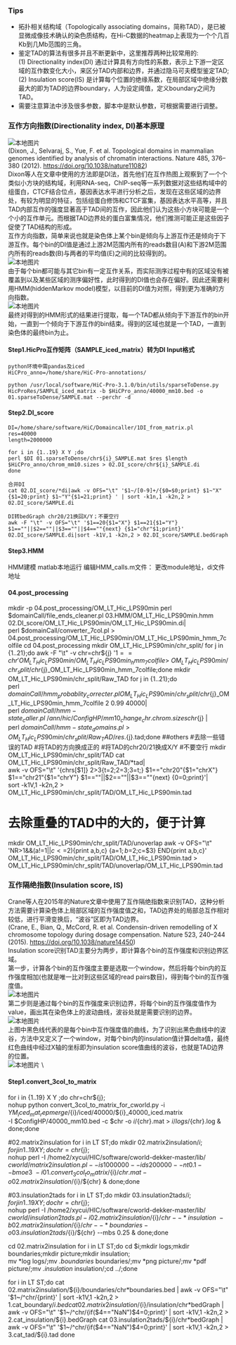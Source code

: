 ### Tips
+ 拓扑相关结构域（Topologically associating domains，简称TAD），是已被显微成像技术确认的染色质结构，在Hi-C数据的heatmap上表现为一个个几百Kb到几Mb范围的三角。
+ 鉴定TAD的算法有很多并且不断更新中，这里推荐两种比较常用的:\
(1) Directionality index(DI) 通过计算具有方向性的系数，表示上下游一定区域的互作数变化大小，来区分TAD内部和边界，并通过隐马可夫模型鉴定TAD;   \
(2) Insulation score(IS) 是计算每个位置的绝缘系数，在局部区域中绝缘分数最大的即为TAD的边界boundary，人为设定阈值，定义boundary之间为TAD。
+ 需要注意算法中涉及很多参数，脚本中是默认参数，可根据需要进行调整。

### 互作方向指数(Directionality index, DI)基本原理
![本地图片](./pics/DI-1.png) \
(Dixon, J., Selvaraj, S., Yue, F. et al. Topological domains in mammalian genomes identified by analysis of chromatin interactions. Nature 485, 376–380 (2012). https://doi.org/10.1038/nature11082)\
Dixon等人在文章中使用的方法即是DI法，首先他们在互作热图上观察到了一个个类似小方块的结构域，利用RNA-seq，ChIP-seq等一系列数据对这些结构域中的组蛋白，CTCF结合位点，基因表达水平进行分析之后，发现在这些区域的边界处，有较为明显的特征，包括组蛋白修饰和CTCF富集，基因表达水平高等，并且TAD内部互作的强度显著高于TAD间的互作，因此他们认为这些小方块可能是一个个小的互作单元。而根据TAD边界处的蛋白富集情况，他们推测可能正是这些因子促使了TAD结构的形成。\
互作方向指数，简单来说也就是染色体上某个bin是倾向与上游互作还是倾向于下游互作。每个bin的DI值是通过上游2M范围内所有的reads数目(A)和下游2M范围内所有的reads数(B)与两者的平均值(E)之间的比较得到的。\
![本地图片](./pics/DI-Func.png) \
由于每个bin都可能与其它bin有一定互作关系，而实际测序过程中有的区域没有被覆盖到以及某些区域的测序偏好性，此时得到的DI值也会存在偏好。因此还需要利用HMM(hiddenMarkov model)模型，以目前的DI值为对照，得到更为准确的方向指数。\
![本地图片](./pics/DI-2.png) \
最终对得到的HMM形式的结果进行提取，每一个TAD都从倾向于下游互作的bin开始，一直到一个倾向于下游互作的bin结束。得到的区域也就是一个TAD，一直到染色体的最终bin为止。
#### Step1.HicPro互作矩阵（SAMPLE_iced_matrix）转为DI Input格式
~~~
python环境中需pandas及iced
HiCPro_anno=/home/share/HiC-Pro-annotations/

python /usr/local/software/HiC-Pro-3.1.0/bin/utils/sparseToDense.py HicProRes/SAMPLE_iced_matrix -b $HiCPro_anno/40000_mm10.bed -o 01.sparseToDense/SAMPLE.mat --perchr -d
~~~
#### Step2.DI_score
~~~
DI=/home/share/software/HiC/Domaincaller/1DI_from_matrix.pl
res=40000
length=2000000

for i in {1..19} X Y ;do 
perl $DI 01.sparseToDense/chr${i}_SAMPLE.mat $res $length $HiCPro_anno/chrom_mm10.sizes > 02.DI_score/chr${i}_SAMPLE.di 
done

合并DI
cat 02.DI_score/*di|awk -v OFS="\t" '$1~/[0-9]+/{$0=$0;print} $1~"X"{$1=20;print} $1~"Y"{$1=21;print} ' | sort -k1n,1 -k2n,2 > 02.DI_score/SAMPLE.di

DI转bedGraph chr20/21换回X/Y；不要空行
awk -F "\t" -v OFS="\t" '$1==20{$1="X"} $1==21{$1="Y"} $1==""||$2==""||$3==""||$4==""{next} {$1="chr"$1;print}' 
02.DI_score/SAMPLE.di|sort -k1V,1 -k2n,2 > 02.DI_score/SAMPLE.bedGraph
~~~
#### Step3.HMM
HMM建模 matlab本地运行
编辑HMM_calls.m文件：
更改module地址，di文件地址
#### 04.post_processing
mkdir -p 04.post_processing/OM_LT_Hic_LPS90min
perl $domainCall/file_ends_cleaner.pl 03.HMM/OM_LT_Hic_LPS90min.hmm 02.DI_score/OM_LT_Hic_LPS90min/OM_LT_Hic_LPS90min.di| \
perl $domainCall/converter_7col.pl > 04.post_processing/OM_LT_Hic_LPS90min/OM_LT_Hic_LPS90min_hmm_7colfile
cd 04.post_processing
mkdir OM_LT_Hic_LPS90min/chr_split/
for j in {1..21};do awk -F "\t" -v chr=chr${j} '$1==chr' OM_LT_Hic_LPS90min/OM_LT_Hic_LPS90min_hmm_7colfile > \
OM_LT_Hic_LPS90min/chr_split/chr${j}_OM_LT_Hic_LPS90min_hmm_7colfile;done
mkdir OM_LT_Hic_LPS90min/chr_split/Raw_TAD
for j in {1..21};do \
perl $domainCall/hmm_probablity_correcter.pl OM_LT_Hic_LPS90min/chr_split/chr${j}_OM_LT_Hic_LPS90min_hmm_7colfile 2 0.99 40000| \
perl $domainCall/hmm-state_caller.pl ~/ann/hic/ConfigHP/mm10_change_chr.chrom.sizes chr${j} |\
perl $domainCall/hmm-state_domains.pl > OM_LT_Hic_LPS90min/chr_split/Raw_TAD/res.${j}.tad;done
##others
#去除一些错误的TAD
#将TAD的方向换成正的 #将TAD的chr20/21换成X/Y #不要空行
mkdir OM_LT_Hic_LPS90min/chr_split/TAD
cat OM_LT_Hic_LPS90min/chr_split/Raw_TAD/*tad| \
awk -v OFS="\t" '{chrs[$1]} $2>$3{t=$2;$2=$3;$3=t;} $1=="chr20"{$1="chrX"} $1=="chr21"{$1="chrY"} $1==""||$2==""||$3==""{next} {$0=$0;print}'| \
sort -k1V,1 -k2n,2 > OM_LT_Hic_LPS90min/chr_split/TAD/OM_LT_Hic_LPS90min.tad
# 去除重叠的TAD中的大的，便于计算
mkdir OM_LT_Hic_LPS90min/chr_split/TAD/unoverlap
awk -v OFS="\t" 'NR>1&&(a!=$1||c<=$2){print a,b,c} {a=$1;b=$2;c=$3} END{print a,b,c}' \
OM_LT_Hic_LPS90min/chr_split/TAD/OM_LT_Hic_LPS90min.tad > OM_LT_Hic_LPS90min/chr_split/TAD/unoverlap/OM_LT_Hic_LPS90min.tad




### 互作隔绝指数(Insulation score, IS)
Crane等人在2015年的Nature文章中使用了互作隔绝指数来识别TAD，这种分析方法需要计算染色体上局部区域的互作强度值之和，TAD边界处的局部总互作相对较低，进行平滑变换后，“波谷”区即为TAD边界。\
(Crane, E., Bian, Q., McCord, R. et al. Condensin-driven remodelling of X chromosome topology during dosage compensation. Nature 523, 240–244 (2015). https://doi.org/10.1038/nature14450)\
Insulation score识别TAD主要分为两步，即计算各个bin的互作强度和识别边界区域。\
第一步，计算各个bin的互作强度主要是选取一个window，然后将每个bin内的互作强度相加(也就是唯一比对到这些区域的read pairs数目)，得到每个bin的互作强度值。\
![本地图片](./pics/IS-1.png) \
第二步则是通过每个bin的互作强度来识别边界，将每个bin的互作强度值作为value，画出其在染色体上的波动曲线，波谷处就是需要识别的边界。\
![本地图片](./pics/IS-2.png) \
上图中黑色线代表的是每个bin中互作强度值的曲线，为了识别出黑色曲线中的波谷，方法中又定义了一个window，对每个bin内的insulation值计算delta值，最终红色曲线中经过X轴的坐标即为insulation score值曲线的波谷，也就是TAD边界的位置。\
![本地图片](./pics/IS-3.png) \
#### Step1.convert_3col_to_matrix
for i in {1..19} X Y ;do chr=chr${j}; \
nohup python convert_3col_to_matrix_for_cworld.py -i $YM_iced_mat_repmerge/${i}/iced/40000/${i}_40000_iced.matrix \
-I $ConfigHP/40000_mm10.bed -c $chr -o ${i}/${chr}.mat > ${i}/logs/${chr}.log & done;done

#02.matrix2insulation
for i in LT ST;do mkdir 02.matrix2insulation/${i};for j in {1..19} X Y ;do chr=chr${j};\
nohup perl -I /home2/xycui/HIC/software/cworld-dekker-master/lib/ $cworld/matrix2insulation.pl --is 1000000 --ids 200000 --nt 0.1 --bmoe 3 \
-i 01.convert_3col_to_matrix/${i}/${chr}.mat -o 02.matrix2insulation/${i}/${chr} & done;done

#03.insulation2tads
for i in LT ST;do mkdir 03.insulation2tads/${i};for j in {1..19} X Y;do chr=chr${j}; \
nohup perl -I /home2/xycui/HIC/software/cworld-dekker-master/lib/ $cworld/insulation2tads.pl -i 02.matrix2insulation/${i}/${chr}--*insulation \
-b 02.matrix2insulation/${i}/${chr}--*boundaries -o 03.insulation2tads/${i}/${chr} --mbs 0.25 & done;done

cd 02.matrix2insulation
for i in LT ST;do cd $i;mkdir logs;mkdir boundaries;mkdir picture;mkdir insulation;\
mv *log logs/;mv *.boundaries* boundaries/;mv *png picture/;mv *pdf picture/;mv *.insulation* insulation/;cd ../;done

for i in LT ST;do
cat 02.matrix2insulation/${i}/boundaries/chr*boundaries.bed | awk -v OFS="\t" '$1~/^chr/{print}' | sort -k1V,1 -k2n,2 > 1.cat_boundary/${i}.bed
cat 02.matrix2insulation/${i}/insulation/chr*bedGraph | awk -v OFS="\t" '$1~/^chr/{if($4=="NaN")$4=0;print}' | sort -k1V,1 -k2n,2 > 2.cat_insulation/${i}.bedGraph
cat 03.insulation2tads/${i}/chr*bedGraph | awk -v OFS="\t" '$1~/^chr/{if($4=="NaN")$4=0;print}' | sort -k1V,1 -k2n,2 > 3.cat_tad/${i}.tad
done